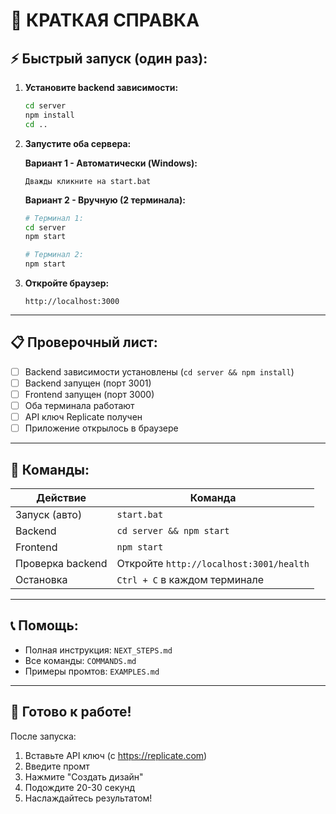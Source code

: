 # 🎯 КРАТКАЯ СПРАВКА

## ⚡ Быстрый запуск (один раз):

1. **Установите backend зависимости:**
   ```bash
   cd server
   npm install
   cd ..
   ```

2. **Запустите оба сервера:**
   
   **Вариант 1 - Автоматически (Windows):**
   ```
   Дважды кликните на start.bat
   ```
   
   **Вариант 2 - Вручную (2 терминала):**
   ```bash
   # Терминал 1:
   cd server
   npm start
   
   # Терминал 2:
   npm start
   ```

3. **Откройте браузер:**
   ```
   http://localhost:3000
   ```

---

## 📋 Проверочный лист:

- [ ] Backend зависимости установлены (`cd server && npm install`)
- [ ] Backend запущен (порт 3001)
- [ ] Frontend запущен (порт 3000)
- [ ] Оба терминала работают
- [ ] API ключ Replicate получен
- [ ] Приложение открылось в браузере

---

## 🔧 Команды:

| Действие | Команда |
|----------|---------|
| Запуск (авто) | `start.bat` |
| Backend | `cd server && npm start` |
| Frontend | `npm start` |
| Проверка backend | Откройте `http://localhost:3001/health` |
| Остановка | `Ctrl + C` в каждом терминале |

---

## 📞 Помощь:

- Полная инструкция: `NEXT_STEPS.md`
- Все команды: `COMMANDS.md`
- Примеры промтов: `EXAMPLES.md`

---

## 🎉 Готово к работе!

После запуска:
1. Вставьте API ключ (с https://replicate.com)
2. Введите промт
3. Нажмите "Создать дизайн"
4. Подождите 20-30 секунд
5. Наслаждайтесь результатом!
